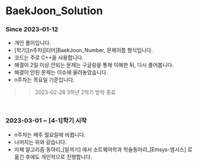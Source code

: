 # BaekJoon_Solution

### Since 2023-01-12
+ 개인 풀이입니다.
+ [학기][n주차][티어]BaekJoon_Number, 문제이름 형식입니다.
+ 코드는 주로 C++을 사용합니다.
+ 해결이 2일 이상 안되는 문제는 구글링을 통해 이해한 뒤, 다시 풀어봅니다.
+ 해결이 안된 문제는 이슈에 올려놓았습니다.
+ n주차는 목요일 기준입니다.
>> 2023-02-28 3학년 2학기 방학 종료

<br>

### 2023-03-01 ~ [4-1]학기 시작
+ n주차는 매주 월요일에 바뀝니다.
+ 나머지는 위와 같습니다.
+ 자체 알고리즘 동아리_[알까기] 에서 소트웨어학과 학술동아리_[Emsys-엠시스] 로 옮긴 후에도 개인적으로 진행합니다.
